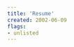 ```yaml
---
title: 'Resume'
created: 2002-06-09
flags:
- unlisted
---
```


<object width="100%" height="100%" style="aspect-ratio: 8.5 / 11;" data="Yunho Cho - Resume.pdf"></object>
